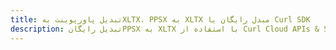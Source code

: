 ---title: تبدیل پاورپوینت بهXLTX، PPSX به XLTX مبدل رایگان یا Curl SDKdescription: تبدیل رایگانPPSX به XLTX با استفاده از Curl Cloud APIs & SDK. همچنین اسناد Microsoft PowerPoint را در Cloud ایجاد، ویرایش و رندر کنید.---